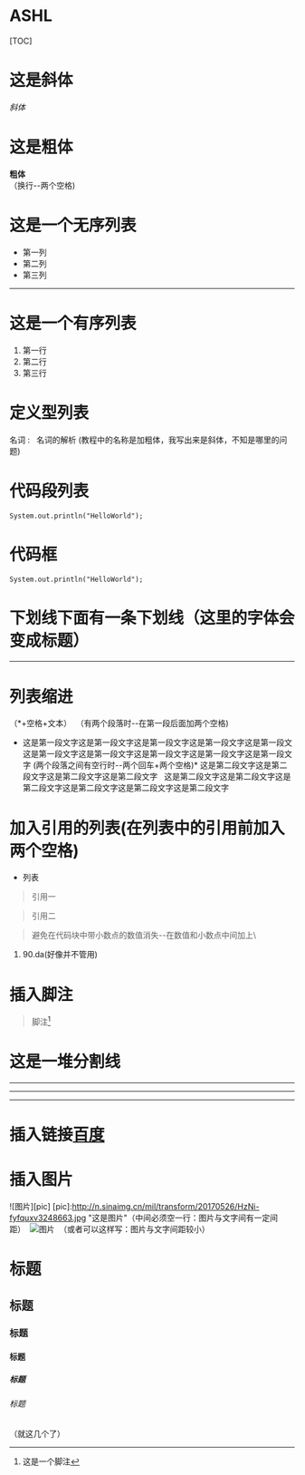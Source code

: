 # ASHL
[TOC]
# 这是斜体  
*斜体*  
# 这是粗体
**粗体**   
（换行--两个空格) 
# 这是一个无序列表
* 第一列
* 第二列
* 第三列
-----
# 这是一个有序列表
1. 第一行
2. 第二行
3. 第三行
# 定义型列表  
名词
:   名词的解析
(教程中的名称是加粗体，我写出来是斜体，不知是哪里的问题)
# 代码段列表
    System.out.println("HelloWorld");  
# 代码框
```
System.out.println("HelloWorld");
```
# 下划线下面有一条下划线（这里的字体会变成标题）
---
# 列表缩进
（*+空格+文本）  
（有两个段落时--在第一段后面加两个空格)
* 这是第一段文字这是第一段文字这是第一段文字这是第一段文字这是第一段文这是第一段文字这是第一段文字这是第一段文字这是第一段文字这是第一段文字
(两个段落之间有空行时--两个回车+两个空格)* 这是第二段文字这是第二段文字这是第二段文字这是第二段文字
  这是第二段文字这是第二段文字这是第二段文字这是第二段文字这是第二段文字这是第二段文字  
# 加入引用的列表(在列表中的引用前加入两个空格)
* 列表  
> 引用一  

> 引用二  

> 避免在代码块中带小数点的数值消失--在数值和小数点中间加上\  
1.    90\.da(好像并不管用)
# 插入脚注
> 脚注[^1]  
[^1]:这是一个脚注
# 这是一堆分割线
***
* * *
---
# 插入链接[百度](https://www.baidu.com/index.php?tn=monline_5_dg)
# 插入图片    
![图片][pic]
[pic]:http://n.sinaimg.cn/mil/transform/20170526/HzNi-fyfquxv3248663.jpg "这是图片"（中间必须空一行：图片与文字间有一定间距）  ![图片](http://n.sinaimg.cn/mil/transform/20170526/HzNi-fyfquxv3248663.jpg)  （或者可以这样写：图片与文字间距较小）  
# 标题
## 标题
### 标题
#### 标题
##### 标题
###### 标题  
（就这几个了）
